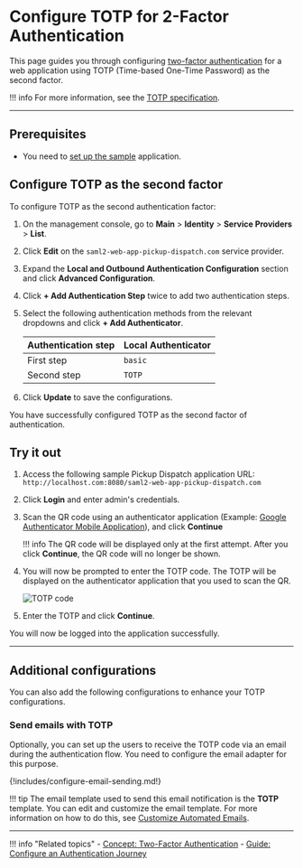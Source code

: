 # Configure TOTP for 2-Factor Authentication

This page guides you through configuring [two-factor authentication]({{base_path}}/references/concepts/authentication/intro-authentication#two-factor-authentication) for a web application using TOTP (Time-based One-Time Password) as the second factor.

!!! info
    For more information, see the [TOTP specification](https://tools.ietf.org/html/rfc6238).

----

## Prerequisites
- You need to [set up the sample]({{base_path}}/guides/adaptive-auth/adaptive-auth-overview/#set-up-the-sample) application.

## Configure TOTP as the second factor

To configure TOTP as the second authentication factor:

1. On the management console, go to **Main** > **Identity** > **Service Providers** > **List**.

2. Click **Edit** on the `saml2-web-app-pickup-dispatch.com` service provider.

3. Expand the **Local and Outbound Authentication Configuration** section and click **Advanced Configuration**.

4. Click **+ Add Authentication Step** twice to add two authentication steps.

5. Select the following authentication methods from the relevant dropdowns and click **+ Add Authenticator**.

    | Authentication step   | Local Authenticator   |
    |-----------------------|-----------------------|
    | First step    | `basic`   |
    | Second step   | `TOTP`|

6. Click **Update** to save the configurations.

You have successfully configured TOTP as the second factor of authentication.

## Try it out

1. Access the following sample Pickup Dispatch application URL: `http://localhost.com:8080/saml2-web-app-pickup-dispatch.com`

2. Click **Login** and enter admin's credentials.

3. Scan the QR code using an authenticator application (Example: [Google Authenticator Mobile Application](https://play.google.com/store/apps/details?id=com.google.android.apps.authenticator2&hl=en)), and click **Continue**

    !!! info
        The QR code will be displayed only at the first attempt. After you click **Continue**, the QR code will no longer be shown.

4. You will now be prompted to enter the TOTP code. The TOTP will be displayed on the authenticator application that you used to scan the QR.

    ![TOTP code]({{base_path}}/assets/img/samples/totp-code-verification.png)


5. Enter the TOTP and click **Continue**.

You will now be logged into the application successfully.

----

## Additional configurations

You can also add the following configurations to enhance your TOTP configurations.

### Send emails with TOTP

Optionally, you can set up the users to receive the TOTP code via an email during the authentication flow. You need to configure the email adapter for this purpose.

{!includes/configure-email-sending.md!}

!!! tip
    The email template used to send this email notification is the **TOTP** template.
    You can edit and customize the email template. For more information on how to do this, see [Customize Automated Emails]({{base_path}}/guides/tenants/customize-automated-mails).

----

!!! info "Related topics"
    - [Concept: Two-Factor Authentication]({{base_path}}/references/concepts/authentication/intro-authentication/#two-factor-authentication)
    - [Guide: Configure an Authentication Journey]({{base_path}}/guides/mfa/configure-authentication-journey)
